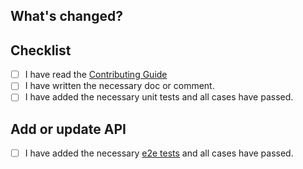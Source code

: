## What's changed?

<!-- Describe Your PR Here -->


## Checklist

- [ ]  I have read the [Contributing Guide](https://hertzbeat.apache.org/docs/community/code_style_and_quality_guide)
- [ ]  I have written the necessary doc or comment.
- [ ]  I have added the necessary unit tests and all cases have passed.

## Add or update API

- [ ] I have added the necessary [e2e tests](https://github.com/apache/hertzbeat/tree/master/e2e) and all cases have passed.
